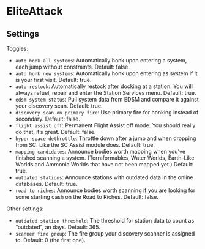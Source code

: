 # EliteAttack

## Settings

Toggles:

* `auto honk all systems`: Automatically honk upon entering a system, each jump
  without constraints. Default: false.
* `auto honk new systems`: Automatically honk upon entering as system if it is
  your first visit. Default: true.
* `auto restock`: Automatically restock after docking at a station. You will
  always refuel, repair and enter the Station Services menu. Default: true.
* `edsm system status`: Pull system data from EDSM and compare it
  against your discovery scan. Default: true.
* `discovery scan on primary fire`: Use primary fire for honking instead of
  secondary. Default: false.
* `flight assist off`: Permanent Flight Assist off mode. You should really do
  that, it’s great. Default: false.
* `hyper space dethrottle`: Throttle down after a jump and when dropping from
  SC. Like the SC Assist module does. Default: true.
* `mapping candidates`: Announce bodies worth mapping when you’ve finished
  scanning a system. (Terraformables, Water Worlds, Earth-Like Worlds and
  Ammonia Worlds that have not been mapped yet.) Default: true.
* `outdated stations`: Announce stations with outdated data in the online
  databases. Default: true.
* `road to riches`: Announce bodies worth scanning if you are looking for some
  starting cash on the Road to Riches. Default: false.

Other settings:

* `outdated station threshold`: The threshold for station data to count as
  “outdated”, an days. Default: 365.
* `scanner fire group`: The fire group your discovery scanner is assigned to.
  Default: 0 (the first one).